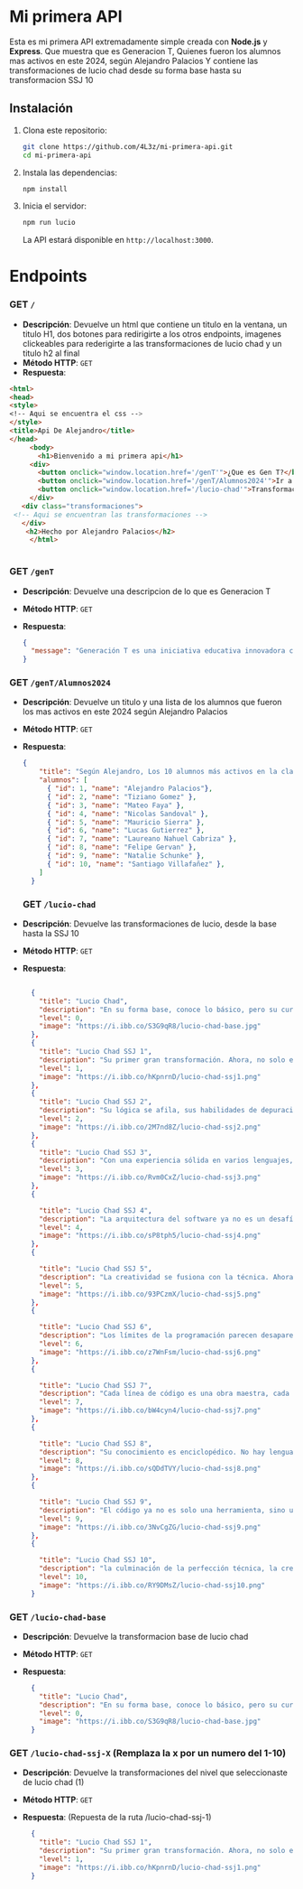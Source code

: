 
# Mi primera API

Esta es mi primera API extremadamente simple creada con **Node.js** y **Express**. Que muestra que es Generacion T, Quienes fueron los alumnos mas activos en este 2024, según Alejandro Palacios Y contiene las transformaciones de lucio chad desde su forma base hasta su transformacion SSJ 10

## Instalación

1. Clona este repositorio:

   ```bash
   git clone https://github.com/4L3z/mi-primera-api.git
   cd mi-primera-api
   ```

2. Instala las dependencias:

   ```bash
   npm install
   ```

3. Inicia el servidor:

   ```bash
   npm run lucio
   ```

   La API estará disponible en `http://localhost:3000`.


# Endpoints

### GET `/`
- **Descripción**: Devuelve un html que contiene un titulo en la ventana, un titulo H1, dos botones para redirigirte a los otros endpoints, imagenes clickeables para rederigirte a las transformaciones de lucio chad y un titulo h2 al final
- **Método HTTP**: `GET`
- **Respuesta**:
 ```html
<html>
<head>
<style>
<!-- Aqui se encuentra el css --> 
</style>
<title>Api De Alejandro</title>
 </head>
      <body>
        <h1>Bienvenido a mi primera api</h1>
      <div>
        <button onclick="window.location.href='/genT'">¿Que es Gen T?</button>
        <button onclick="window.location.href='/genT/Alumnos2024'">Ir a los alumnos mas activos (según Alejandro Palacios)</button>
        <button onclick="window.location.href='/lucio-chad'">Transformaciones de lucio</button>
      </div>
    <div class="transformaciones">
  <!-- Aqui se encuentran las transformaciones --> 
    </div>
     <h2>Hecho por Alejandro Palacios</h2>
      </html>
  
```

### GET `/genT`

- **Descripción**: Devuelve una descripcion de lo que es Generacion T
- **Método HTTP**: `GET`
- **Respuesta**:

  ```json
  {
    "message": "Generación T es una iniciativa educativa innovadora creada por Streambe con impacto social, gratuita y online para abrirte las puertas al mundo Tech"
  }
  ```

### GET `/genT/Alumnos2024`

- **Descripción**: Devuelve un titulo y una lista de los alumnos que fueron los mas activos en este 2024 según Alejandro Palacios
- **Método HTTP**: `GET`
- **Respuesta**:

  ```json
  {
      "title": "Según Alejandro, Los 10 alumnos más activos en la clase son",
      "alumnos": [
        { "id": 1, "name": "Alejandro Palacios"},
        { "id": 2, "name": "Tiziano Gomez" },
        { "id": 3, "name": "Mateo Faya" },
        { "id": 4, "name": "Nicolas Sandoval" },
        { "id": 5, "name": "Mauricio Sierra" },
        { "id": 6, "name": "Lucas Gutierrez" },
        { "id": 7, "name": "Laureano Nahuel Cabriza" },
        { "id": 8, "name": "Felipe Gervan" },
        { "id": 9, "name": "Natalie Schunke" },
        { "id": 10, "name": "Santiago Villafañez" },
      ]
    }
  ```

  ### GET `/lucio-chad`

- **Descripción**: Devuelve las transformaciones de lucio, desde la base hasta la SSJ 10
- **Método HTTP**: `GET`
- **Respuesta**:

  ```json

    {
      "title": "Lucio Chad",
      "description": "En su forma base, conoce lo básico, pero su curiosidad lo empuja a explorar más allá del código que tiene frente a él...",
      "level": 0,
      "image": "https://i.ibb.co/S3G9qR8/lucio-chad-base.jpg"
    },
    {
      "title": "Lucio Chad SSJ 1",
      "description": "Su primer gran transformación. Ahora, no solo entiende el código, sino que comienza a escribirlo con propósito y eficiencia.",
      "level": 1,
      "image": "https://i.ibb.co/hKpnrnD/lucio-chad-ssj1.png"
    },
    {
      "title": "Lucio Chad SSJ 2",
      "description": "Su lógica se afila, sus habilidades de depuración son casi infalibles. Cada error es solo una oportunidad para aprender más.",
      "level": 2,
      "image": "https://i.ibb.co/2M7nd8Z/lucio-chad-ssj2.png"
    },
    {
      "title": "Lucio Chad SSJ 3",
      "description": "Con una experiencia sólida en varios lenguajes, puede cambiar entre ellos sin esfuerzo, adaptando su estilo de codificación según sea necesario.",
      "level": 3,
      "image": "https://i.ibb.co/Rvm0CxZ/lucio-chad-ssj3.png"
    },
    {

      "title": "Lucio Chad SSJ 4",
      "description": "La arquitectura del software ya no es un desafío; ahora construye sistemas complejos que otros programadores solo podrían soñar con diseñar.",
      "level": 4,
      "image": "https://i.ibb.co/sP8tph5/lucio-chad-ssj4.png"
    },
    {

      "title": "Lucio Chad SSJ 5",
      "description": "La creatividad se fusiona con la técnica. Ahora, Lucio no solo escribe código funcional, sino que lo hace de manera innovadora, creando soluciones que nadie más puede imaginar.",
      "level": 5,
      "image": "https://i.ibb.co/93PCzmX/lucio-chad-ssj5.png"
    },
    {

      "title": "Lucio Chad SSJ 6",
      "description": "Los límites de la programación parecen desaparecer. Lucio ahora entiende el impacto del código no solo en el software, sino en la sociedad.",
      "level": 6,
      "image": "https://i.ibb.co/z7WnFsm/lucio-chad-ssj6.png"
    },
    {

      "title": "Lucio Chad SSJ 7",
      "description": "Cada línea de código es una obra maestra, cada proyecto una oportunidad para cambiar el mundo.",
      "level": 7,
      "image": "https://i.ibb.co/bW4cyn4/lucio-chad-ssj7.png"
    },
    {

      "title": "Lucio Chad SSJ 8",
      "description": "Su conocimiento es enciclopédico. No hay lenguaje que desconozca ni problema que no pueda resolver.",
      "level": 8,
      "image": "https://i.ibb.co/sQDdTVY/lucio-chad-ssj8.png"
    },
    {

      "title": "Lucio Chad SSJ 9",
      "description": "El código ya no es solo una herramienta, sino una extensión de su ser. Sus habilidades son legendarias.",
      "level": 9,
      "image": "https://i.ibb.co/3NvCgZG/lucio-chad-ssj9.png"
    },
    {

      "title": "Lucio Chad SSJ 10",
      "description": "la culminación de la perfección técnica, la creatividad ilimitada y la sabiduría infinita. No solo programa, sino que redefine la realidad digital.",
      "level": 10,
      "image": "https://i.ibb.co/RY9DMsZ/lucio-chad-ssj10.png"
    }

  ```
   

### GET `/lucio-chad-base`

- **Descripción**: Devuelve la transformacion base de lucio chad
- **Método HTTP**: `GET`
- **Respuesta**:

  ```json
    {
      "title": "Lucio Chad",
      "description": "En su forma base, conoce lo básico, pero su curiosidad lo empuja a explorar más allá del código que tiene frente a él...",
      "level": 0,
      "image": "https://i.ibb.co/S3G9qR8/lucio-chad-base.jpg"
    }
  ```

### GET `/lucio-chad-ssj-X` (Remplaza la x por un numero del 1-10)

- **Descripción**: Devuelve la transformaciones del nivel que seleccionaste de lucio chad (1)
- **Método HTTP**: `GET`
- **Respuesta**: (Repuesta de la ruta /lucio-chad-ssj-1)

  ```json
    {
      "title": "Lucio Chad SSJ 1",
      "description": "Su primer gran transformación. Ahora, no solo entiende el código, sino que comienza a escribirlo con propósito y eficiencia.",
      "level": 1,
      "image": "https://i.ibb.co/hKpnrnD/lucio-chad-ssj1.png"
    }
  ```

